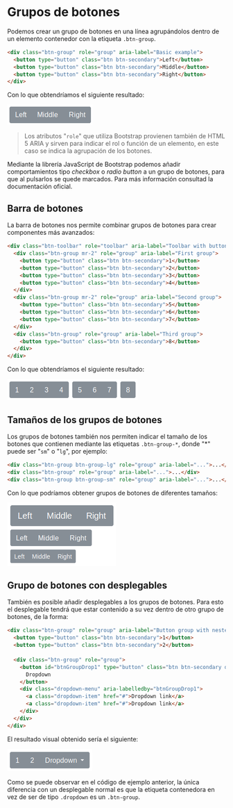 # Grupos de botones

Podemos crear un grupo de botones en una línea agrupándolos dentro de un elemento contenedor con la etiqueta `.btn-group`.

```html
<div class="btn-group" role="group" aria-label="Basic example">
  <button type="button" class="btn btn-secondary">Left</button>
  <button type="button" class="btn btn-secondary">Middle</button>
  <button type="button" class="btn btn-secondary">Right</button>
</div>
```

Con lo que obtendríamos el siguiente resultado:

![](assets/btn-group-1.png)

> Los atributos "`role`" que utiliza Bootstrap provienen también de HTML 5 ARIA y sirven para indicar el rol o función de un elemento, en este caso se indica la agrupación de los botones.

Mediante la librería JavaScript de Bootstrap podemos añadir comportamientos tipo _checkbox_ o _radio button_ a un grupo de botones, para que al pulsarlos se quede marcados. Para más información consultad la documentación oficial.

## Barra de botones

La barra de botones nos permite combinar grupos de botones para crear componentes más avanzados:

```html
<div class="btn-toolbar" role="toolbar" aria-label="Toolbar with button groups">
  <div class="btn-group mr-2" role="group" aria-label="First group">
    <button type="button" class="btn btn-secondary">1</button>
    <button type="button" class="btn btn-secondary">2</button>
    <button type="button" class="btn btn-secondary">3</button>
    <button type="button" class="btn btn-secondary">4</button>
  </div>
  <div class="btn-group mr-2" role="group" aria-label="Second group">
    <button type="button" class="btn btn-secondary">5</button>
    <button type="button" class="btn btn-secondary">6</button>
    <button type="button" class="btn btn-secondary">7</button>
  </div>
  <div class="btn-group" role="group" aria-label="Third group">
    <button type="button" class="btn btn-secondary">8</button>
  </div>
</div>
```

Con lo que obtendríamos el siguiente resultado:

![](assets/btn-group-2.png)

## Tamaños de los grupos de botones

Los grupos de botones también nos permiten indicar el tamaño de los botones que contienen mediante las etiquetas `.btn-group-*`, donde "\*" puede ser "`sm`" o "`lg`", por ejemplo:

```html
<div class="btn-group btn-group-lg" role="group" aria-label="...">...</div>
<div class="btn-group" role="group" aria-label="...">...</div>
<div class="btn-group btn-group-sm" role="group" aria-label="...">...</div>
```

Con lo que podríamos obtener grupos de botones de diferentes tamaños:

![](assets/bt-group-sizes.png)

## Grupo de botones con desplegables

También es posible añadir desplegables a los grupos de botones. Para esto el desplegable tendrá que estar contenido a su vez dentro de otro grupo de botones, de la forma:

```html
<div class="btn-group" role="group" aria-label="Button group with nested dropdown">
  <button type="button" class="btn btn-secondary">1</button>
  <button type="button" class="btn btn-secondary">2</button>

  <div class="btn-group" role="group">
    <button id="btnGroupDrop1" type="button" class="btn btn-secondary dropdown-toggle" data-toggle="dropdown" aria-haspopup="true" aria-expanded="false">
      Dropdown
    </button>
    <div class="dropdown-menu" aria-labelledby="btnGroupDrop1">
      <a class="dropdown-item" href="#">Dropdown link</a>
      <a class="dropdown-item" href="#">Dropdown link</a>
    </div>
  </div>
</div>
```

El resultado visual obtenido sería el siguiente:

![](assets/btn-group-drowdown.png)

Como se puede observar en el código de ejemplo anterior, la única diferencia con un desplegable normal es que la etiqueta contenedora en vez de ser de tipo `.dropdown` es un `.btn-group`.


